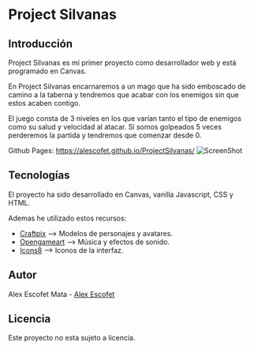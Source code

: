 # Project Silvanas
## Introducción
Project Silvanas es mi primer proyecto como desarrollador web y está programado en Canvas.

En Project Silvanas encarnaremos a un mago que ha sido emboscado de camino a la taberna y tendremos que acabar con los enemigos sin que estos acaben contigo.

El juego consta de 3 niveles en los que varían tanto el tipo de enemigos como su salud y velocidad al atacar. Si somos golpeados 5 veces perderemos la partida y tendremos que comenzar desde 0.

Github Pages: https://alescofet.github.io/ProjectSilvanas/
![ScreenShot](https://i.ibb.co/KsmJmDv/project-Silvanasimg.png)
## Tecnologías
El proyecto ha sido desarrollado en Canvas, vanilla Javascript, CSS y HTML.

Ademas he utilizado estos recursos:
* [Craftpix](https://craftpix.net/freebies/) --> Modelos de personajes y avatares.
* [Opengameart](https://opengameart.org) --> Música y efectos de sonido.
* [Icons8](https://icons8.com) --> Iconos de la interfaz.
## Autor
Alex Escofet Mata - [Alex Escofet](https://github.com/alescofet)
## Licencia
Este proyecto no esta sujeto a licencia.